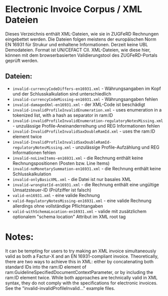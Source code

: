 # Electronic Invoice Corpus / XML Dateien

Dieses Verzeichnis enthält XML-Dateien, wie sie in ZUGFeRD Rechnungen eingebettet werden. Die Dateien folgen meistens der europäischen Norm
EN 16931 für Strukur und enhaltene Informationen. Derzeit keine UBL Demodateien. Format ist UN/CEFACT CII. XML-Dateien, wie diese hier, können
mit dem browserbasierten Validierungstool des ZUGFeRD-Portals geprüft werden.

## Dateien:

- `invalid-currencyCodeDiffers-en16931.xml` - Währungsangaben im Kopf und der Schlusskalkulation sind unterschiedlich
- `invalid-currencyCodeMissing-en16931.xml` - Währungsangaben fehlen
- `invalid-damagedXml-en16931.xml` - der XML-Code ist beschädigt
- `invalid-invalidProfileInvalidEnumeration.xml` - uses enumeration in a tokenized list, with a hash as separator in ram:ID
- `invalid-invalidProfileInvalidEnumeration-regulatoryNotesMissing.xml` - unzulässige Profile-Aneinanderreihung und REG Informationen fehlen
- `invalid-InvalidProfileInvalidSaxDoubleRamId.xml` - uses the ram:ID element twice
- `invalid-InvalidProfileInvalidSaxDoubleRamId-regulatoryNotesMissing.xml` - unzulässige Profile-Aufzählung und REG Informationen fehlen
- `invalid-noLineItems-en16931.xml` - die Rechnung enthält keine Rechnungspositionen (Posten bzw. Line Items)
- `invalid-noMonetarySummation-en16931.xml` - die Rechnung enthält keine Schlusskalkulation
- `invalid-onlyBasicXML.xml` - die Datei ist nur basales XML
- `invalid-wrongVatId-en16931.xml` - die Rechnung enthält eine ungültige Umsatzsteuer-ID (Prüfziffer ist falsch)
- `valid-en16931.xml` - eine valide Rechnung
- `valid-RegulatoryNotesMissing-en16931.xml` - eine valide Rechnung allerdings ohne vollständige Pflichtangaben
- `valid-withSchemaLocation-en16931.xml` - valide mit zusätzlichem optionalem "schema location" Attribut im XML root tag

# Notes:

It can be tempting for users to try making an XML invoice simultaneously valid as both a Factur-X and an EN 16931-compliant invoice. Theoretically,
there are two ways to achieve this in XML: either by concatenating both standard IDs into the ram:ID element of ram:GuidelineSpecifiedDocumentContextParameter,
or by including the ram:ID element twice. While both approaches are technically valid in XML syntax, they do not comply with the specifications for electronic invoices.
See the "invalid-invalidProfileInvalid..." example files.
